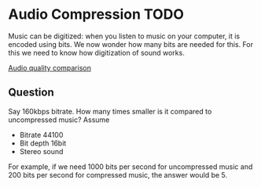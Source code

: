 # Audio Compression TODO

Music can be digitized: when you listen to music on your computer, it is encoded using bits.
We now wonder how many bits are needed for this.
For this we need to know how digitization of sound works.

[Audio quality comparison](https://www.youtube.com/watch?v=QqIm3-jVUs8)

## Question

Say 160kbps bitrate. How many times smaller is it compared to uncompressed music?
Assume

* Bitrate 44100
* Bit depth 16bit
* Stereo sound

For example, if we need 1000 bits per second for uncompressed music and 200 bits per second for compressed music, the answer would be 5.

